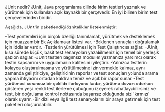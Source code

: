 JUnit nedir?
    JUnit, Java programlama dilinde birim testleri yazmak ve yürütmek için kullanılan açık kaynaklı bir çerçevedir. 
 En iyi bilinen birim test çerçevelerinden biridir.

Aşağıda, JUnit'in paketlendiği öznitelikler listelenmiştir:

-Test yöntemleri için birçok özelliği tanımlamak, yürütmek ve desteklemek için muazzam bir Ek Açıklamalar listesi var.
-Beklenen sonuçları doğrulamak için İddialar vardır.
-Testlerin yürütülmesi için Test Çalıştırıcısı sağlar.
-JUnit, kısa sürede küçük, basit test senaryoları yazabilmeniz için temel bir yerleşik şablon sağlar.
-JUnit testleri bağımsız modüller yazmanıza yardımcı olarak testin kapsamını ve uygulamanın kalitesini iyileştirir.
-Yalnızca testlerin kolayca oluşturulmasına ve yürütülmesine izin vermekle kalmaz, aynı zamanda geliştiriciye, 
 geliştiricinin raporlar ve test sonuçları yolunda arama yapma ihtiyacını ortadan kaldıran temiz ve açık bir rapor sunar.
-Test yürütmesi sorunsuz bir şekilde ilerleyene kadar, yürütme devam ederken gösteren yeşil renkli test ilerleme çubuğunu
 izleyerek rahatlayabilirsiniz ve test, bir doğrulama kontrol noktasında başarısız olduğunda sizi 'kırmızı' olarak uyarır.
-Bir dizi veya ilgili test senaryolarını bir araya getirmek için test paketleri oluşturulabilir.